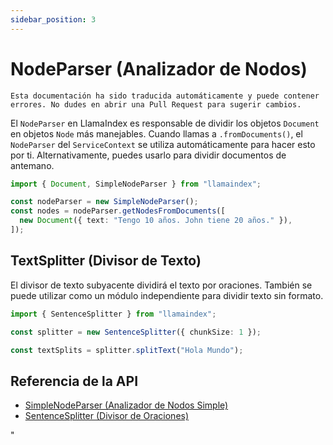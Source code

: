```yaml
---
sidebar_position: 3
---
```


# NodeParser (Analizador de Nodos)

`Esta documentación ha sido traducida automáticamente y puede contener errores. No dudes en abrir una Pull Request para sugerir cambios.`

El `NodeParser` en LlamaIndex es responsable de dividir los objetos `Document` en objetos `Node` más manejables. Cuando llamas a `.fromDocuments()`, el `NodeParser` del `ServiceContext` se utiliza automáticamente para hacer esto por ti. Alternativamente, puedes usarlo para dividir documentos de antemano.

```typescript
import { Document, SimpleNodeParser } from "llamaindex";

const nodeParser = new SimpleNodeParser();
const nodes = nodeParser.getNodesFromDocuments([
  new Document({ text: "Tengo 10 años. John tiene 20 años." }),
]);
```

## TextSplitter (Divisor de Texto)

El divisor de texto subyacente dividirá el texto por oraciones. También se puede utilizar como un módulo independiente para dividir texto sin formato.

```typescript
import { SentenceSplitter } from "llamaindex";

const splitter = new SentenceSplitter({ chunkSize: 1 });

const textSplits = splitter.splitText("Hola Mundo");
```

## Referencia de la API

- [SimpleNodeParser (Analizador de Nodos Simple)](../../api/classes/SimpleNodeParser.md)
- [SentenceSplitter (Divisor de Oraciones)](../../api/classes/SentenceSplitter.md)

"
